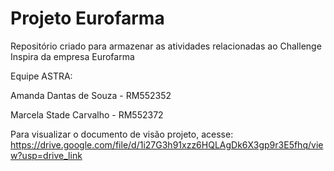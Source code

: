 # Projeto Eurofarma
Repositório criado para armazenar as atividades relacionadas ao Challenge Inspira da empresa Eurofarma




Equipe ASTRA:

Amanda Dantas de Souza - RM552352


Marcela Stade Carvalho - RM552372


Para visualizar o documento de visão projeto, acesse: https://drive.google.com/file/d/1i27G3h91xzz6HQLAgDk6X3gp9r3E5fhq/view?usp=drive_link
